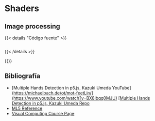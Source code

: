 # Shaders

## Image processing





{{< details "Código fuente" >}}
```js

```
{{< /details >}}


{{<p5-iframe sketch="/VisualComputing/sketches/workshop3/ImageProcessing/sketch.js"  lib1="https://cdn.jsdelivr.net/gh/VisualComputing/p5.treegl/p5.treegl.js" width="675" height="525" >}}





## Bibliografía
- [Multiple Hands Detection in p5.js, Kazuki Umeda YouTube](https://michaelbach.de/ot/mot-feetLin/](https://www.youtube.com/watch?v=BX8ibqq0MJU)
  [[Multiple Hands Detection in p5.js, Kazuki Umeda Repo](https://github.com/Creativeguru97/YouTube_tutorial/tree/master/Play_with_APIs/hand_detection/ml5_handpose)
- [ML5 Reference](https://learn.ml5js.org/#/reference/index)
- [Visual Computing Course Page](https://visualcomputing.github.io/)

